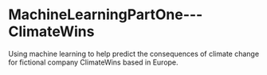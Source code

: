 # MachineLearningPartOne---ClimateWins
Using machine learning to help predict the consequences of climate change for fictional company ClimateWins based in Europe.
